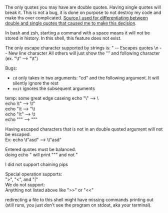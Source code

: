 The only quotes you may have are double quotes. Having single quotes will break it. This is not a bug, it is done on purpose to not destroy my code and make ths over complicated.
[Source I used for differentiating between double and single quotes that caused me to make this decision](https://stackoverflow.com/questions/6697753/difference-between-single-and-double-quotes-in-bash).

In bash and zsh, starting a command with a space means it will not be stored in history. In this shell, this feature does not exist. 

The only escape character supported by strings is:
    \" -- Escapes quotes
    \n -- New line character
All others will just show the "\" and following character (ex. "\t" --> "\t")

Bugs:
- ```cd``` only takes in two arguments: "cd" and the following argument. It will silently ignore the rest  
- ```exit``` ignores the subsequent arguments

temp: some great edge caseing
echo "\\" --> \\  
echo \t" --> \t"  
echo "\t --> "\t  
echo "\\t" --> \\t  
echo \""" --> \"""  

Having escaped characters that is not in an double quoted argument will not be escaped.  
Ex: echo \t"asd" --> \t"asd"  

Entered quotes must be balanced.  
doing echo \" will print "\"" and not "  

I did not support chaining pips  

Special operation supports:  
">", "<", and "|"  
We do not support:  
Anything not listed above like ">>" or "<<"

redirecting a file to this shell might have missing commands printing out (still runs, you just don't see the program on stdout, aka your terminal).

